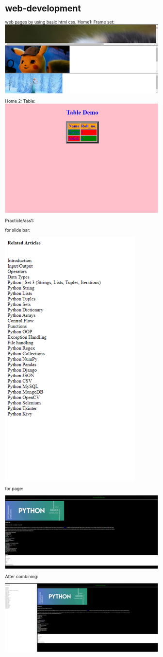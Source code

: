 # web-development
web pages by using basic html css.
Home1:
Frame set:
![](/home%201/output.PNG)

Home 2:
Table:
![](/home%202/table_img.PNG)

Practicle/ass1:

for slide bar:

![](/practicle/ass1/slide_img.PNG)

for page:

![](/practicle/ass1/ass1_img.PNG)

After combining:

![](/practicle/ass1/home_img.PNG)

